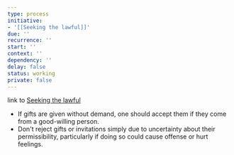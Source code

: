 ```yaml
---
type: process
initiative:
- '[[Seeking the lawful]]'
due: ''
recurrence: ''
start: ''
context: ''
dependency: ''
delay: false
status: working
private: false
---
```


link to [Seeking the lawful](docs/sidebar1/Initiatives/worship/Seeking%20the%20lawful.md)

* If gifts are given without demand, one should accept them if they come from a good-willing person.
* Don't reject gifts or invitations simply due to uncertainty about their permissibility, particularly if doing so could cause offense or hurt feelings.
